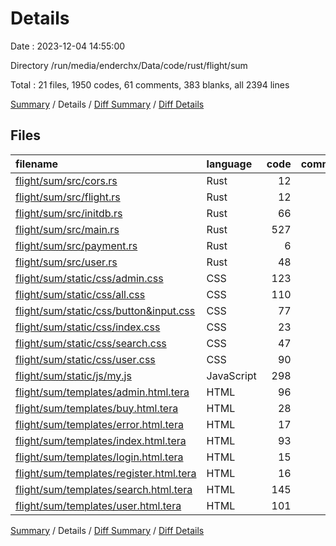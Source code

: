 # Details

Date : 2023-12-04 14:55:00

Directory /run/media/enderchx/Data/code/rust/flight/sum

Total : 21 files,  1950 codes, 61 comments, 383 blanks, all 2394 lines

[Summary](results.md) / Details / [Diff Summary](diff.md) / [Diff Details](diff-details.md)

## Files
| filename | language | code | comment | blank | total |
| :--- | :--- | ---: | ---: | ---: | ---: |
| [flight/sum/src/cors.rs](/flight/sum/src/cors.rs) | Rust | 12 | 4 | 3 | 19 |
| [flight/sum/src/flight.rs](/flight/sum/src/flight.rs) | Rust | 12 | 0 | 1 | 13 |
| [flight/sum/src/initdb.rs](/flight/sum/src/initdb.rs) | Rust | 66 | 2 | 7 | 75 |
| [flight/sum/src/main.rs](/flight/sum/src/main.rs) | Rust | 527 | 39 | 162 | 728 |
| [flight/sum/src/payment.rs](/flight/sum/src/payment.rs) | Rust | 6 | 0 | 1 | 7 |
| [flight/sum/src/user.rs](/flight/sum/src/user.rs) | Rust | 48 | 2 | 8 | 58 |
| [flight/sum/static/css/admin.css](/flight/sum/static/css/admin.css) | CSS | 123 | 0 | 30 | 153 |
| [flight/sum/static/css/all.css](/flight/sum/static/css/all.css) | CSS | 110 | 0 | 19 | 129 |
| [flight/sum/static/css/button&input.css](/flight/sum/static/css/button&input.css) | CSS | 77 | 8 | 12 | 97 |
| [flight/sum/static/css/index.css](/flight/sum/static/css/index.css) | CSS | 23 | 0 | 7 | 30 |
| [flight/sum/static/css/search.css](/flight/sum/static/css/search.css) | CSS | 47 | 0 | 13 | 60 |
| [flight/sum/static/css/user.css](/flight/sum/static/css/user.css) | CSS | 90 | 0 | 24 | 114 |
| [flight/sum/static/js/my.js](/flight/sum/static/js/my.js) | JavaScript | 298 | 6 | 31 | 335 |
| [flight/sum/templates/admin.html.tera](/flight/sum/templates/admin.html.tera) | HTML | 96 | 0 | 14 | 110 |
| [flight/sum/templates/buy.html.tera](/flight/sum/templates/buy.html.tera) | HTML | 28 | 0 | 3 | 31 |
| [flight/sum/templates/error.html.tera](/flight/sum/templates/error.html.tera) | HTML | 17 | 0 | 2 | 19 |
| [flight/sum/templates/index.html.tera](/flight/sum/templates/index.html.tera) | HTML | 93 | 0 | 6 | 99 |
| [flight/sum/templates/login.html.tera](/flight/sum/templates/login.html.tera) | HTML | 15 | 0 | 4 | 19 |
| [flight/sum/templates/register.html.tera](/flight/sum/templates/register.html.tera) | HTML | 16 | 0 | 0 | 16 |
| [flight/sum/templates/search.html.tera](/flight/sum/templates/search.html.tera) | HTML | 145 | 0 | 20 | 165 |
| [flight/sum/templates/user.html.tera](/flight/sum/templates/user.html.tera) | HTML | 101 | 0 | 16 | 117 |

[Summary](results.md) / Details / [Diff Summary](diff.md) / [Diff Details](diff-details.md)